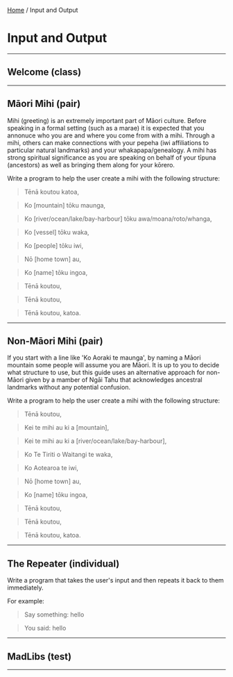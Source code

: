 [Home](/) / Input and Output

# Input and Output

---

## Welcome (class)

---

## Māori Mihi (pair)

Mihi (greeting) is an extremely important part of Māori culture. Before speaking in a formal setting (such as a marae) it is expected that you annonuce who you are and where you come from with a mihi. Through a mihi, others can make connections with your pepeha (iwi affiliations to particular natural landmarks) and your whakapapa/genealogy. A mihi has strong spiritual significance as you are speaking on behalf of your tīpuna (ancestors) as well as bringing them along for your kōrero.

Write a program to help the user create a mihi with the following structure:

> Tēnā koutou katoa,

> Ko [mountain] tōku maunga,

> Ko [river/ocean/lake/bay-harbour] tōku awa/moana/roto/whanga,

> Ko [vessel] tōku waka,

> Ko [people] tōku iwi,

> Nō [home town] au,

> Ko [name] tōku ingoa,



> Tēnā koutou,

> Tēnā koutou,

> Tēnā koutou, katoa.

---

## Non-Māori Mihi (pair)

If you start with a line like 'Ko Aoraki te maunga', by naming a Māori mountain some people will assume you are Māori. It is up to you to decide what structure to use, but this guide uses an alternative approach for non-Māori given by a mamber of Ngāi Tahu that acknowledges ancestral landmarks without any potential confusion.

Write a program to help the user create a mihi with the following structure:

> Tēnā koutou,

> Kei te mihi au ki a [mountain],

> Kei te mihi au ki a [river/ocean/lake/bay-harbour],

> Ko Te Tiriti o Waitangi te waka,

> Ko Aotearoa te iwi,

> Nō [home town] au,

> Ko [name] tōku ingoa,

> Tēnā koutou,

> Tēnā koutou,

> Tēnā koutou, katoa.

---

## The Repeater (individual)

Write a program that takes the user's input and then repeats it back to them immediately.

For example:

> Say something: hello

> You said: hello

---

## MadLibs (test)

---
